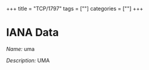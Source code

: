 +++
title = "TCP/1797"
tags = [""]
categories = [""]
+++

# IANA Data

_Name:_ uma

_Description:_ UMA

